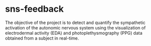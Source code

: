 # sns-feedback
The objective of the project is to detect and quantify the sympathetic activation of the autonomic nervous system using the visualization of electrodermal activity (EDA) and photoplethysmography (PPG) data obtained from a subject in real-time.
